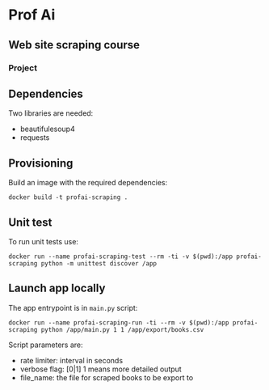 # Prof Ai
## Web site scraping course
### Project

## Dependencies

Two libraries are needed:
- beautifulesoup4
- requests

## Provisioning

Build an image with the required dependencies:

```
docker build -t profai-scraping .
```

## Unit test

To run unit tests use:
```
docker run --name profai-scraping-test --rm -ti -v $(pwd):/app profai-scraping python -m unittest discover /app
```

## Launch app locally

The app entrypoint is in ```main.py``` script:

```
docker run --name profai-scraping-run -ti --rm -v $(pwd):/app profai-scraping python /app/main.py 1 1 /app/export/books.csv
```

Script parameters are:
- rate limiter: interval in seconds
- verbose flag: [0|1] 1 means more detailed output
- file_name: the file for scraped books to be export to



